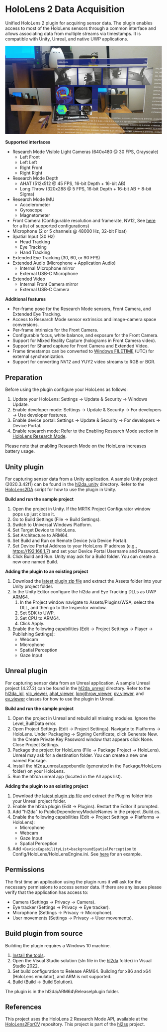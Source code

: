 # HoloLens 2 Data Acquisition

Unified HoloLens 2 plugin for acquiring sensor data.
The plugin enables access to most of the HoloLens sensors through a common interface and allows associating data from multiple streams via timestamps.
It is compatible with Unity, Unreal, and native UWP applications.

![demo](hl2da_unity.jpg)

**Supported interfaces**

- Research Mode Visible Light Cameras (640x480 @ 30 FPS, Grayscale)
  - Left Front
  - Left Left
  - Right Front
  - Right Right
- Research Mode Depth
  - AHAT (512x512 @ 45 FPS, 16-bit Depth + 16-bit AB)
  - Long Throw (320x288 @ 5 FPS, 16-bit Depth + 16-bit AB + 8-bit Sigma)
- Research Mode IMU
  - Accelerometer
  - Gyroscope
  - Magnetometer
- Front Camera (Configurable resolution and framerate, NV12, See [here](etc/pv_configurations.txt) for a list of supported configurations)
- Microphone (2 or 5 channels @ 48000 Hz, 32-bit Float)
- Spatial Input (30 Hz)
  - Head Tracking
  - Eye Tracking
  - Hand Tracking
- Extended Eye Tracking (30, 60, or 90 FPS)
- Extended Audio (Microphone + Application Audio)
  - Internal Microphone mirror
  - External USB-C Microphone
- Extended Video
  - Internal Front Camera mirror
  - External USB-C Camera

**Additional features**

- Per-frame pose for the Research Mode sensors, Front Camera, and Extended Eye Tracking.
- Access to Research Mode sensor extrinsics and image-camera space conversions.
- Per-frame intrinsics for the Front Camera.
- Configurable focus, white balance, and exposure for the Front Camera.
- Support for Mixed Reality Capture (holograms in Front Camera video).
- Support for Shared capture for Front Camera and Extended Video.
- Frame timestamps can be converted to [Windows FILETIME](https://learn.microsoft.com/en-us/windows/win32/api/minwinbase/ns-minwinbase-filetime) (UTC) for external synchronization.
- Support for converting NV12 and YUY2 video streams to RGB or BGR.

## Preparation

Before using the plugin configure your HoloLens as follows:

1. Update your HoloLens: Settings -> Update & Security -> Windows Update.
2. Enable developer mode: Settings -> Update & Security -> For developers -> Use developer features.
3. Enable device portal: Settings -> Update & Security -> For developers -> Device Portal.
4. Enable research mode: Refer to the Enabling Research Mode section in [HoloLens Research Mode](https://docs.microsoft.com/en-us/windows/mixed-reality/develop/advanced-concepts/research-mode).

Please note that enabling Research Mode on the HoloLens increases battery usage.

## Unity plugin

For capturing sensor data from a Unity application.
A sample Unity project (2020.3.42f1) can be found in the [hl2da_unity](hl2da_unity) directory.
Refer to the [HoloLens2DA](hl2da_unity/Assets/Scripts/HoloLens2DA.cs) script for how to use the plugin in Unity.

**Build and run the sample project**

1. Open the project in Unity. If the MRTK Project Configurator window pops up just close it.
2. Go to Build Settings (File -> Build Settings).
3. Switch to Universal Windows Platform.
4. Set Target Device to HoloLens.
5. Set Architecture to ARM64.
6. Set Build and Run on Remote Device (via Device Portal).
7. Set Device Portal Address to your HoloLens IP address (e.g., https://192.168.1.7) and set your Device Portal Username and Password.
8. Click Build and Run. Unity may ask for a Build folder. You can create a new one named Build.

**Adding the plugin to an existing project**

1. Download the [latest plugin zip file](https://github.com/jdibenes/hl2da/releases) and extract the Assets folder into your Unity project folder.
2. In the Unity Editor configure the hl2da and Eye Tracking DLLs as UWP ARM64.
    1. In the Project window navigate to Assets/Plugins/WSA, select the DLL, and then go to the Inspector window.
    2. Set SDK to UWP.
    3. Set CPU to ARM64.
    4. Click Apply.
3. Enable the following capabilities (Edit -> Project Settings -> Player -> Publishing Settings):
    - Webcam
    - Microphone    
    - Spatial Perception
    - Gaze Input

## Unreal plugin

For capturing sensor data from an Unreal application.
A sample Unreal project (4.27.2) can be found in the [hl2da_unreal](hl2da_unreal) directory.
Refer to the [hl2da_ipl](hl2da_unreal/Source/hl2da_unreal/hl2da_ipl.cpp), [vlc_viewer](hl2da_unreal/Source/hl2da_unreal/vlc_viewer.cpp), [ahat_viewer](hl2da_unreal/Source/hl2da_unreal/ahat_viewer.cpp), [longthrow_viewer](hl2da_unreal/Source/hl2da_unreal/longthrow_viewer.cpp), [pv_viewer](hl2da_unreal/Source/hl2da_unreal/pv_viewer.cpp), and [ev_viewer](hl2da_unreal/Source/hl2da_unreal/ev_viewer.cpp) classes for how to use the plugin in Unreal.

**Build and run the sample project**

1. Open the project in Unreal and rebuild all missing modules. Ignore the Level_BuiltData error.
2. Open Project Settings (Edit -> Project Settings). Navigate to Platforms -> HoloLens. Under Packaging -> Signing Certificate, click Generate New. In the Create Private Key Password window that appears click None. Close Project Settings.
3. Package the project for HoloLens (File -> Package Project -> HoloLens). Unreal may ask for a destination folder. You can create a new one named Package.
4. Install the hl2da_unreal.appxbundle (generated in the Package/HoloLens folder) on your HoloLens.
5. Run the hl2da unreal app (located in the All apps list).

**Adding the plugin to an existing project**

1. Download the [latest plugin zip file](https://github.com/jdibenes/hl2da/releases) and extract the Plugins folder into your Unreal project folder.
2. Enable the hl2da plugin (Edit -> Plugins). Restart the Editor if prompted.
3. Add "hl2da" to PublicDependencyModuleNames in the project .Build.cs.
4. Enable the following capabilities (Edit -> Project Settings -> Platforms -> HoloLens):
   - Microphone
   - Webcam
   - Gaze Input
   - Spatial Perception
5. Add `+DeviceCapabilityList=backgroundSpatialPerception` to Config/HoloLens/HoloLensEngine.ini. See [here](hl2da_unreal/Config/HoloLens/HoloLensEngine.ini) for an example.

## Permissions

The first time an application using the plugin runs it will ask for the necessary permissions to access sensor data.
If there are any issues please verify that the application has access to:

- Camera (Settings -> Privacy -> Camera).
- Eye tracker (Settings -> Privacy -> Eye tracker).
- Microphone (Settings -> Privacy -> Microphone).
- User movements (Settings -> Privacy -> User movements).

## Build plugin from source

Building the plugin requires a Windows 10 machine.

1. [Install the tools](https://docs.microsoft.com/en-us/windows/mixed-reality/develop/install-the-tools).
2. Open the Visual Studio solution (sln file in the [hl2da](hl2da) folder) in Visual Studio 2022.
3. Set build configuration to Release ARM64. Building for x86 and x64 (HoloLens emulator), and ARM is not supported.
4. Build (Build -> Build Solution).

The plugin is in the hl2da\ARM64\Release\plugin folder.

## References

This project uses the HoloLens 2 Research Mode API, available at the [HoloLens2ForCV](https://github.com/microsoft/HoloLens2ForCV) repository.
This project is part of the [hl2ss](https://github.com/jdibenes/hl2ss) project.
